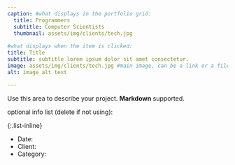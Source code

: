 ```yaml
---
caption: #what displays in the portfolio grid:
  title: Programmers
  subtitle: Computer Scientists
  thumbnail: assets/img/clients/tech.jpg
  
#what displays when the item is clicked:
title: Title
subtitle: subtitle lorem ipsum dolor sit amet consectetur.
image: assets/img/clients/tech.jpg #main image, can be a link or a file in assets/img/portfolio
alt: image alt text

---
```

Use this area to describe your project. **Markdown** supported.

optional info list (delete if not using):

{:.list-inline} 
- Date: 
- Client: 
- Category: 

